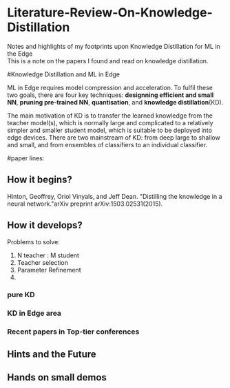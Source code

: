 # Literature-Review-On-Knowledge-Distillation
Notes and highlights of my footprints upon Knowledge Distillation for ML in the Edge  
This is a note on the papers I found and read on knowledge distillation.

#Knowledge Distillation and ML in Edge

ML in Edge requires model compression and acceleration. To fulfil these two goals, there are four key techniques: **designning efficient and small NN**, **pruning pre-trained NN**, **quantisation**, and **knowledge distillation**(KD).

The main motivation of KD is to transfer the learned knowledge from the teacher model(s), which is normally large and complicated to a relatively simpler and smaller student model, which is suitable to be deployed into edge devices. There are two mainstream of KD: from deep large to shallow and small, and from ensembles of classifiers to an individual classifier. 




#paper lines:
## How it begins?
Hinton, Geoffrey, Oriol Vinyals, and Jeff Dean. "Distilling the knowledge in a neural network."arXiv preprint arXiv:1503.02531(2015).
## How it develops?
Problems to solve:
1. N teacher : M student
2. Teacher selection
3. Parameter Refinement 
4. 

### pure KD
### KD in Edge area
### Recent papers in Top-tier conferences
## Hints and the Future
## Hands on small demos